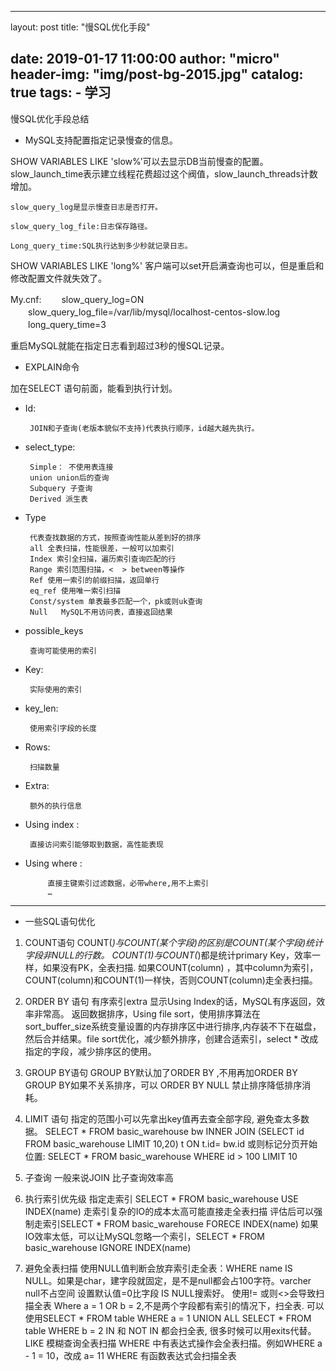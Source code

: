 
---
layout:     post
title:      "慢SQL优化手段"

date:       2019-01-17 11:00:00
author:     "micro"
header-img: "img/post-bg-2015.jpg"
catalog: true
tags:
    - 学习
---
慢SQL优化手段总结

 - MySQL支持配置指定记录慢查的信息。

SHOW VARIABLES LIKE 'slow%’可以去显示DB当前慢查的配置。
slow_launch_time表示建立线程花费超过这个阀值，slow_launch_threads计数增加。

```
slow_query_log是显示慢查日志是否打开。

slow_query_log_file:日志保存路径。

Long_query_time:SQL执行达到多少秒就记录日志。
```

SHOW VARIABLES LIKE 'long%'
客户端可以set开启满查询也可以，但是重启和修改配置文件就失效了。

My.cnf:
　　slow_query_log=ON
　　slow_query_log_file=/var/lib/mysql/localhost-centos-slow.log
　　long_query_time=3

重启MySQL就能在指定日志看到超过3秒的慢SQL记录。

 - EXPLAIN命令

加在SELECT 语句前面，能看到执行计划。

 - Id: 
 		
 		JOIN和子查询(老版本貌似不支持)代表执行顺序，id越大越先执行。
 - select_type:
		
		Simple： 不使用表连接
		union union后的查询
		Subquery 子查询
		Derived 派生表
 - Type

		代表查找数据的方式，按照查询性能从差到好的排序
		all 全表扫描，性能很差，一般可以加索引
		Index 索引全扫描，遍历索引查询匹配的行
		Range 索引范围扫描，<  > between等操作
		Ref 使用一索引的前缀扫描，返回单行
		eq_ref 使用唯一索引扫描
		Const/system 单表最多匹配一个，pk或则uk查询
		Null   MySQL不用访问表，直接返回结果

 - possible_keys
		
		查询可能使用的索引

 - Key:

		实际使用的索引

 - key_len:

		使用索引字段的长度

 - Rows:

		扫描数量

 - Extra:

		额外的执行信息

 - Using index :

		直接访问索引能够取到数据，高性能表现

 - Using where :

			直接主键索引过滤数据，必带where,用不上索引
			…
-----
 
- 一些SQL语句优化

1. COUNT语句
COUNT(*)与COUNT(某个字段)的区别是COUNT(某个字段)统计字段非NULL的行数。
COUNT(1)与COUNT(*)都是统计primary Key，效率一样，如果没有PK，全表扫描.
如果COUNT(column) ，其中column为索引，COUNT(column)和COUNT(1)一样快，否则COUNT(column)走全表扫描。

2. ORDER BY 语句
有序索引extra 显示Using Index的话，MySQL有序返回，效率非常高。
返回数据排序，Using file sort，使用排序算法在sort_buffer_size系统变量设置的内存排序区中进行排序,内存装不下在磁盘，然后合并结果。file sort优化，减少额外排序，创建合适索引，select * 改成指定的字段，减少排序区的使用。

3. GROUP BY语句
GROUP BY默认加了ORDER BY ,不用再加ORDER BY 
GROUP BY如果不关系排序，可以 ORDER BY NULL 禁止排序降低排序消耗。

4. LIMIT 语句
指定的范围小可以先拿出key值再去查全部字段, 避免查太多数据。
SELECT * FROM basic_warehouse bw INNER JOIN  (SELECT id FROM basic_warehouse LIMIT 10,20) t ON t.id=  bw.id
或则标记分页开始位置: 
SELECT * FROM basic_warehouse WHERE id > 100 LIMIT 10

5. 子查询
一般来说JOIN 比子查询效率高

6. 执行索引优先级
指定走索引 SELECT * FROM basic_warehouse USE INDEX(name) 走索引复杂的IO的成本太高可能直接走全表扫描
评估后可以强制走索引SELECT * FROM basic_warehouse FORECE INDEX(name)
如果IO效率太低，可以让MySQL忽略一个索引，SELECT * FROM basic_warehouse IGNORE INDEX(name)
7. 避免全表扫描
使用NULL值判断会放弃索引走全表：WHERE name IS NULL。如果是char，建字段就固定，是不是null都会占100字符。varcher null不占空间
设置默认值=0比字段 IS NULL搜索好。
使用!= 或则<>会导致扫描全表
Where a = 1 OR b = 2,不是两个字段都有索引的情况下，扫全表. 可以使用SELECT * FROM table WHERE a = 1 UNION ALL SELECT * FROM table WHERE b = 2 
IN 和 NOT IN 都会扫全表, 很多时候可以用exits代替。
LIKE 模糊查询全表扫描
WHERE 中有表达式操作会全表扫描。例如WHERE a  - 1 = 10，改成 a= 11
WHERE 有函数表达式会扫描全表
